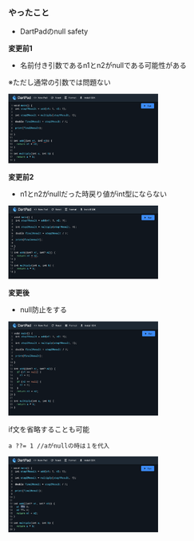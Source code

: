 ### やったこと

* DartPadのnull safety

**変更前1**

* 名前付き引数であるn1とn2がnullである可能性がある

※ただし通常の引数では問題ない

<img src="https://github.com/ryoya-cre8or/TIL_day4/blob/main/%E5%A4%89%E6%9B%B4%E5%89%8D1%E7%94%BB%E5%83%8F.png" width="300px"/>


**変更前2**

* n1とn2がnullだった時戻り値がint型にならない

<img src="https://github.com/ryoya-cre8or/TIL_day4/blob/main/%E5%A4%89%E6%9B%B4%E5%89%8D2%E7%94%BB%E5%83%8F.png" width="300px"/>


**変更後**

* null防止をする

<img src="https://github.com/ryoya-cre8or/TIL_day4/blob/main/%E5%A4%89%E6%9B%B4%E5%BE%8C%E7%94%BB%E5%83%8F.png" width="300px"/>

if文を省略することも可能

```
a ??= 1 //aがnullの時は１を代入
```

<img src="https://github.com/ryoya-cre8or/TIL_day4/blob/main/%E5%A4%89%E6%9B%B4%E5%BE%8C%E7%94%BB%E5%83%8F(%E7%9C%81%E7%95%A5ver.).png" width="300px"/>
